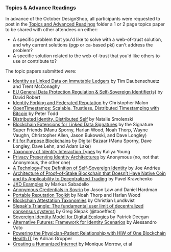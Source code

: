 ### Topics & Advance Readings

In advance of the October DesignShop, all participants were requested to post in the [Topics and Advanced Readings](topics-and-advance-readings) folder a 1 or 2 page topics paper to be shared with other attendees on either:
* A specific problem that you'd like to solve with a web-of-trust solution, and why current solutions (pgp or ca-based pki) can't address the problem?
*  A specific solution related to the web-of-trust that you'd like others to use or contribute to?

The topic papers submitted were:

* [Identity as Linked Data on Immutable Ledgers](identity-as-linked-data-on-immutable-ledgers.md) by Tim Daubenschuetz and Trent McConaghy 
* [EU General Data Protection Regulation & Self-Sovereign Identifier(s)](EU%20General%20Data%20Protection%20Regulation%20%26%20Self-Sovereign%20Identifier(s)) by David Robert
* [Identity Forking and Federated Reputation](identity-forking-and-federated-reputation.md) by Christopher Malon
* [OpenTimestamps: Scalable, Trustless, Distributed Timestamping with Bitcoin](opentimestamps.md) by Peter Todd
* [Distributed Identity, Distributed Self](DistributedIdentityDistributedSelf.md) by Natalie Smolenski
* [Blockchain Extensions for Linked Data Signatures](blockchain-extensions-for-linked-data-signatures.md) by the Signature Super Friends (Manu Sporny, Harlan Wood, Noah Thorp, Wayne Vaughn, Christopher Allen, Jason Bukowski, and Dave Longley)
* [Fit for Purpose Blockchains](fit-for-purpose-blockchains.md) by Digital Bazaar (Manu Sporny, Dave Longley, Dave Lehn, and Adam Lake)
* [Taxonomy of Identity Interaction Types](https://github.com/Identitywoman/Writing/blob/master/Taxonomy-of-Identity-Interaction-Types.md) by Kaliya Young
* [Privacy Preserving Identity Architectures](privacy-preserving-identity-architectures.md) by Anonymous (no, not that Anonymous, the other one)
* [A Technlogy-Free Definition of Self-Sovereign Identity](a-technology-free-definition-of-self-sovereign-identity.pdf) by Joe Andrieu
* [Architecture of Proof-of-Stake Blockchain that Doesn’t Have Native Coin and its Applicability to Decentralized Trading](Proof-of-stake-without-native-coin.md) by Pavel Kravchenko
* [JXD Examples](JXD-Examples.md) by Markus Sabadello
* [Anonymous Credentials in Sovrin](anonymous-credentials-in-sovrin.md) by Jason Law and Daniel Hardman
* [Portable Reputation Toolkit](/topics-and-advance-readings/portable-reputation-toolkit.md) by Noah Thorp and Harlan Wood
* [Blockchain Attestation Taxonomies](attestation-taxonomies.md) by Christian Lundkvist
* [Slepak's Triangle: The fundamental user limit of decentralized consensus systems](topics-and-advance-readings/Slepaks-Triangle.pdf) by Greg Slepak (@taoeffect)
* [Sovereign Identity Model for Digital Ecologies](topics-and-advance-readings/Sovereign-Identity-Model-for-Digital-Ecologies.md) by Patrick Deegan
* [Alternative Futures: Framework for Identity Scenarios](topics-and-advance-readings/alternative-futures-frameworks.md) by Alessandro Voto
* [Powering the Physician-Patient Relationship with HIW of One Blockchain Health IT](physician-patient-relationship.pdf) by Adrian Gropper
* [Creating a Humanized Internet](Creating%20a%20Humanized%20Internet.pdf) by Monique Morrow, et al
